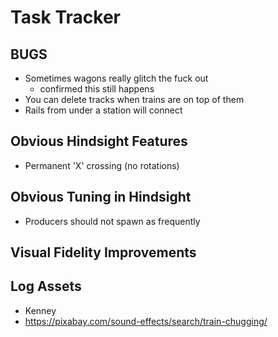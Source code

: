 # Task Tracker


## BUGS

* Sometimes wagons really glitch the fuck out
	* confirmed this still happens
* You can delete tracks when trains are on top of them
* Rails from under a station will connect

## Obvious Hindsight Features

* Permanent 'X' crossing (no rotations)


## Obvious Tuning in Hindsight

* Producers should not spawn as frequently

## Visual Fidelity Improvements


## Log Assets

* Kenney
* https://pixabay.com/sound-effects/search/train-chugging/
